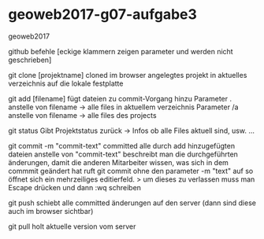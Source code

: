 # geoweb2017-g07-aufgabe3
geoweb2017

github befehle
[eckige klammern zeigen parameter und werden nicht geschrieben]

git clone [projektname]
cloned im browser angelegtes projekt in aktuelles verzeichnis auf die lokale festplatte

git add [filename]
fügt dateien zu commit-Vorgang hinzu
Parameter . anstelle von filename -> alle files in aktuellem verzeichnis
Parameter /a anstelle von filename -> alle files des projects

git status
Gibt Projektstatus zurück -> Infos ob alle Files aktuell sind, usw. ...

git commit -m "commit-text"
committed alle durch add hinzugefügten dateien
anstelle von "commit-text" beschreibt man die durchgeführten änderungen, damit die anderen Mitarbeiter wissen, was sich in dem commmit geändert hat
ruft git commit ohne den parameter -m "text" auf so öffnet sich ein mehrzeiliges editierfeld. > um dieses zu verlassen muss man Escape drücken und dann :wq schreiben

git push
schiebt alle committed änderungen auf den server
(dann sind diese auch im browser sichtbar)

git pull
holt aktuelle version vom server
